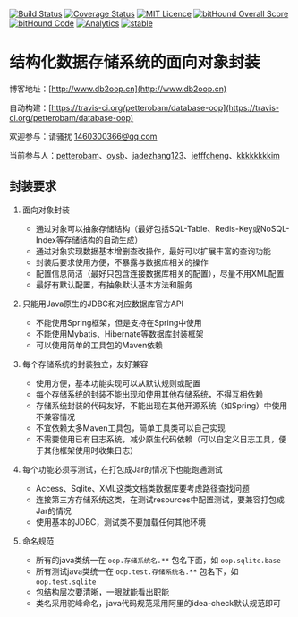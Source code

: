 [![Build Status](https://travis-ci.org/petterobam/database-oop.svg?branch=master)](https://travis-ci.org/petterobam/database-oop)
[![Coverage Status](https://coveralls.io/repos/github/petterobam/database-oop/badge.svg?branch=master)](https://coveralls.io/github/petterobam/database-oop?branch=master)
[![MIT Licence](https://badges.frapsoft.com/os/mit/mit.svg?v=103)](https://opensource.org/licenses/mit-license.php)
[![bitHound Overall Score](https://www.bithound.io/github/petterobam/database-oop/badges/score.svg)](https://www.bithound.io/github/petterobam/database-oop)
[![bitHound Code](https://www.bithound.io/github/petterobam/database-oop/badges/code.svg)](https://www.bithound.io/github/petterobam/database-oop)
[![Analytics](https://ga-beacon.appspot.com/UA-85522412-2/welcome-page)](https://github.com/igrigorik/ga-beacon)
[![stable](http://badges.github.io/stability-badges/dist/stable.svg)](http://github.com/badges/stability-badges)

# 结构化数据存储系统的面向对象封装
博客地址：[http://www.db2oop.cn](http://www.db2oop.cn)

自动构建：[https://travis-ci.org/petterobam/database-oop](https://travis-ci.org/petterobam/database-oop)

欢迎参与：请骚扰 1460300366@qq.com

当前参与人：[petterobam](https://github.com/petterobam)、[oysb](https://github.com/oysb)、[jadezhang123](https://github.com/jadezhang123)、[jefffcheng](https://github.com/jefffcheng)、[kkkkkkkkim](http://www.github.com/kkkkkkkkim)

## 封装要求

1. 面向对象封装
    - 通过对象可以抽象存储结构（最好包括SQL-Table、Redis-Key或NoSQL-Index等存储结构的自动生成）
    - 通过对象实现数据基本增删查改操作，最好可以扩展丰富的查询功能
    - 封装后要求使用方便，不暴露与数据库相关的操作
    - 配置信息简洁（最好只包含连接数据库相关的配置），尽量不用XML配置
    - 最好有默认配置，有抽象默认基本方法和服务
    
2. 只能用Java原生的JDBC和对应数据库官方API
    - 不能使用Spring框架，但是支持在Spring中使用
    - 不能使用Mybatis、Hibernate等数据库封装框架
    - 可以使用简单的工具包的Maven依赖
    
3. 每个存储系统的封装独立，友好兼容
    - 使用方便，基本功能实现可以从默认规则或配置
    - 每个存储系统的封装不能出现和使用其他存储系统，不得互相依赖
    - 存储系统封装的代码友好，不能出现在其他开源系统（如Spring）中使用不兼容情况
    - 不宜依赖太多Maven工具包，简单工具类可以自己实现
    - 不需要使用已有日志系统，减少原生代码依赖（可以自定义日志工具，便于其他框架使用时收集日志）

4. 每个功能必须写测试，在打包成Jar的情况下也能跑通测试
    - Access、Sqlite、XML这类文档类数据库要考虑路径查找问题
    - 连接第三方存储系统这类，在测试resources中配置测试，要兼容打包成Jar的情况
    - 使用基本的JDBC，测试类不要加载任何其他环境
    
5. 命名规范
    - 所有的java类统一在 ```oop.存储系统名.**``` 包名下面，如 ```oop.sqlite.base```
    - 所有测试java类统一在 ```oop.test.存储系统名.**``` 包名下，如 ```oop.test.sqlite``` 
    - 包结构层次要清晰，一眼就能看出职能
    - 类名采用驼峰命名，java代码规范采用阿里的idea-check默认规范即可

